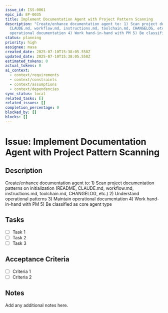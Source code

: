 ```yaml
---
issue_id: ISS-0061
epic_id: EP-0035
title: Implement Documentation Agent with Project Pattern Scanning
description: "Create/enhance documentation agent to: 1) Scan project documentation patterns on initialization (README,
  CLAUDE.md, workflow.md, instructions.md, toolchain.md, CHANGELOG, etc.) 2) Understand operational patterns 3) Maintain
  operational documentation 4) Work hand-in-hand with PM 5) Be classified as core agent type"
status: planning
priority: high
assignee: masa
created_date: 2025-07-10T15:38:05.558Z
updated_date: 2025-07-10T15:38:05.558Z
estimated_tokens: 0
actual_tokens: 0
ai_context:
  - context/requirements
  - context/constraints
  - context/assumptions
  - context/dependencies
sync_status: local
related_tasks: []
related_issues: []
completion_percentage: 0
blocked_by: []
blocks: []
---
```


# Issue: Implement Documentation Agent with Project Pattern Scanning

## Description
Create/enhance documentation agent to: 1) Scan project documentation patterns on initialization (README, CLAUDE.md, workflow.md, instructions.md, toolchain.md, CHANGELOG, etc.) 2) Understand operational patterns 3) Maintain operational documentation 4) Work hand-in-hand with PM 5) Be classified as core agent type

## Tasks
- [ ] Task 1
- [ ] Task 2
- [ ] Task 3

## Acceptance Criteria
- [ ] Criteria 1
- [ ] Criteria 2

## Notes
Add any additional notes here.
